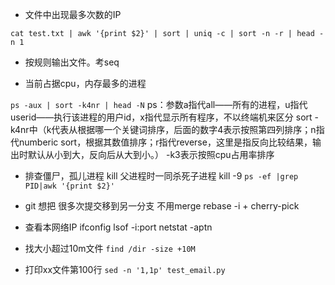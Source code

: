 - 文件中出现最多次数的IP

`cat test.txt | awk '{print $2}' | sort | uniq -c | sort -n -r | head -n 1`

- 按规则输出文件。考seq

- 当前占据cpu，内存最多的进程

`ps -aux | sort -k4nr | head -N`
ps：参数a指代all——所有的进程，u指代userid——执行该进程的用户id，x指代显示所有程序，不以终端机来区分
sort -k4nr中（k代表从根据哪一个关键词排序，后面的数字4表示按照第四列排序；n指代numberic sort，根据其数值排序；r指代reverse，这里是指反向比较结果，输出时默认从小到大，反向后从大到小。）
    -k3表示按照cpu占用率排序

- 排查僵尸，孤儿进程
kill 父进程时一同杀死子进程
kill -9 `ps -ef |grep PID|awk '{print $2}' `


- git 想把 很多次提交移到另一分支 不用merge 
  rebase -i + cherry-pick

- 查看本网络IP
    ifconfig
    lsof -i:port
    netstat -aptn

- 找大小超过10m文件
`find /dir -size +10M`

- 打印xx文件第100行
`sed -n '1,1p' test_email.py`